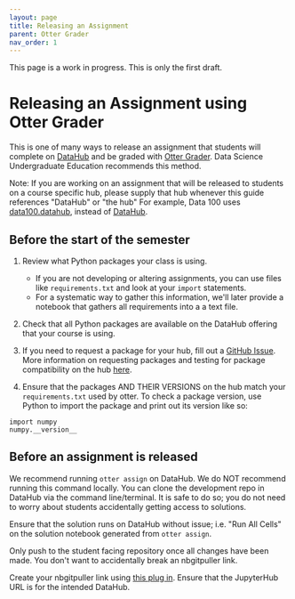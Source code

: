 ```yaml
---
layout: page
title: Releasing an Assignment
parent: Otter Grader
nav_order: 1
---
```


<p class="warning">
This page is a work in progress. This is only the first draft. 
</p>

# Releasing an Assignment using Otter Grader

This is one of many ways to release an assignment that students will complete on [DataHub](https://datahub.berkeley.edu/) and be graded with [Otter Grader](https://otter-grader.readthedocs.io/en/latest/index.html#). Data Science Undergraduate Education recommends this method.

Note: If you are working on an assignment that will be released to students on a course specific hub, please supply that hub whenever this guide references "DataHub" or "the hub" For example, Data 100 uses [data100.datahub](https://data100.datahub.berkeley.edu/), instead of [DataHub](https://datahub.berkeley.edu/).

## Before the start of the semester

1. Review what Python packages your class is using.
   * If you are not developing or altering assignments, you can use files like `requirements.txt` and look at your `import` statements. 
   * For a systematic way to gather this information, we'll later provide a notebook that gathers all requirements into a a text file.

2. Check that all Python packages are available on the DataHub offering that your course is using.

3. If you need to request a package for your hub, fill out a [GitHub Issue](https://github.com/berkeley-dsep-infra/datahub/issues/new?assignees=&labels=support&template=datahub-package-addition---change-request.md&title=Request+python+package+X+for+class+Y). More information on requesting packages and testing for package compatibility on the hub [here](https://curriculum-guide.datahub.berkeley.edu/workflows/install-packages).

4. Ensure that the packages AND THEIR VERSIONS on the hub match your `requirements.txt` used by otter. To check a package version, use Python to import the package and print out its version like so:

```
import numpy
numpy.__version__
```

## Before an assignment is released

We recommend running `otter assign` on DataHub. We do NOT recommend running this command locally. You can clone the development repo in DataHub via the command line/terminal. It is safe to do so; you do not need to worry about students accidentally getting access to solutions.

Ensure that the solution runs on DataHub without issue; i.e. "Run All Cells" on the solution notebook generated from `otter assign`. 

Only push to the student facing repository once all changes have been made. You don't want to accidentally break an nbgitpuller link.

Create your nbgitpuller link using [this plug in](https://chromewebstore.google.com/detail/datahub-link-generator/ijbgangngghdanhcnaliiobbiffocahf). Ensure that the JupyterHub URL is for the intended DataHub.
